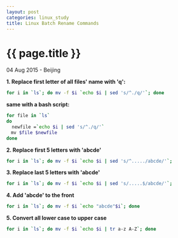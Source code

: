 ```yaml
---
layout: post
categories: linux_study
title: Linux Batch Rename Commands
---
```


{{ page.title }}
================

<p class="meta">04 Aug 2015 - Beijing</p>

**1. Replace first letter of all files' name with 'q':**

```bash
for i in `ls`; do mv -f $i `echo $i | sed 's/^./q/'`; done
```

**same with a bash script:**

```bash
for file in `ls`
do
  newfile =`echo $i | sed 's/^./q/'`
　mv $file $newfile
done
```

**2. Replace first 5 letters with 'abcde'**

```bash
for i in `ls`; do mv -f $i `echo $i | sed 's/^...../abcde/'`;
```

**3. Replace last 5 letters with 'abcde'**

```bash
for i in `ls`; do mv -f $i `echo $i | sed 's/.....$/abcde/'`;
```

**4. Add 'abcde' to the front**

```bash
for i in `ls`; do mv -f $i `echo "abcde"$i`; done
```

**5. Convert all lower case to upper case**

```bash
for i in `ls`; do mv -f $i `echo $i | tr a-z A-Z`; done
```
